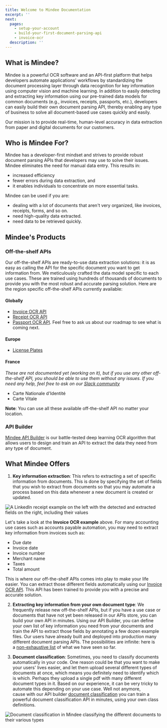 ```yaml
---
title: Welcome to Mindee Documentation
excerpt: ''
next:
  pages:
    - setup-your-account
    - build-your-first-document-parsing-api
    - invoice-ocr
  description: ''
---
```


## What is Mindee?
Mindee is a powerful OCR software and an API-first platform that helps developers automate applications' workflows by standardizing the document processing layer through data recognition for key information using computer vision and machine learning.
In addition to easily detecting and extracting key information using our pre-trained data models for common documents (e.g., invoices, receipts, passports, etc.), developers can easily build their own document parsing API, thereby enabling any type of business to solve all document-based use cases quickly and easily.

Our mission is to provide real-time, human-level accuracy in data extraction from paper and digital documents for our customers.

## Who is Mindee For?
Mindee has a developer-first mindset and strives to provide robust document parsing APIs that developers may use to solve their issues. Mindee eliminates the need for manual data entry. This results in:

- increased efficiency
- fewer errors during data extraction, and
- it enables individuals to concentrate on more essential tasks.

Mindee can be used if you are:

- dealing with a lot of documents that aren't very organized, like invoices, receipts, forms, and so on.
- need high-quality data extracted.
- need data to be retrieved quickly.

## Mindee's Products

### Off-the-shelf APIs
Our off-the-shelf APIs are ready-to-use data extraction solutions: it is as easy as calling the API for the specific document you want to get information from. We meticulously crafted the data model specific to each use cases. These are trained using hundreds of thousands of documents to provide you with the most robust and accurate parsing solution. Here are the region specific off-the-shelf APIs currently available:

#### Globally
- [Invoice OCR API](https://developers.mindee.com/docs/invoice-ocr)
- [Receipt OCR API](https://developers.mindee.com/docs/receipt-ocr)
- [Passport OCR API](https://developers.mindee.com/docs/passport-ocr). Feel free to ask us about our roadmap to see what is coming next.

#### Europe
- [License Plates](https://blog.mindee.com/extending-license-plate-extraction/)

#### France
*These are not documented yet (working on it), but if you use any other off-the-shelf API, you should be able to use them without any issues. If you need any help, feel free to ask on our [Slack community](https://slack.mindee.com)*
- Carte Nationale d'Identité
- Carte Vitale

**Note**: You can use all these available off-the-shelf API no matter your location.

### API Builder
[Mindee API Builder](https://mindee.com/lp/ocr-document-learning) is our battle-tested deep learning OCR algorithm that allows users to design and train an API to extract the data they need from any type of document.


## What Mindee Offers
1. **Key information extraction**: This refers to extracting a set of specific information from documents. This is done by specifying the set of fields that you wish to extract from documents so that you may automate a process based on this data whenever a new document is created or updated.

![A LinkedIn receipt example on the left with the detected and extracted fields on the right, including their values](https://files.readme.io/09f8748-invoice_article2_bis.jpeg "Invoice OCR API key information extraction")

Let's take a look at the **Invoice OCR example** above. For many accounting use cases such as accounts payable automation, you may need to extract key information from invoices such as:
 - Due date
 - Invoice date
 - Invoice number
 - Merchant name
 - Taxes
 - Total amount

This is where our off-the-shelf APIs comes into play to make your life easier. You can extract those different fields automatically using our [Invoice OCR API](https://developers.mindee.com/docs/invoice-ocr). This API has been trained to provide you with a precise and accurate solution. 

2. **Extracting key information from your own document type**: We frequently release new off-the-shelf APIs, but if you have a use case or documents that have not yet been released in our APIs store, you can build your own API in minutes. Using our API Builder, you can define your own list of key information you need from your documents and train the API to extract those fields by annotating a few dozen example files. Our users have already built and deployed into production many different document parsing APIs. The possibilities are infinite: here is a [non-exhaustive list](https://developers.mindee.com/docs/use-cases) of what we have seen so far.

3. **Document classification**: Sometimes, you need to classify documents automatically in your code. One reason could be that you want to make your users' lives easier, and let them upload several different types of documents at once, which means you definitely need to identify which is which. Perhaps they upload a single pdf with many different document types in it. Based on our experience, it can be very tricky to automate this depending on your use case. Well not anymore, cause with our API builder [document classification](https://developers.mindee.com/docs/document-classification) you can train a powerful document classification API in minutes, using your own class definitions.

![Document classification in Mindee classifying the different documents to their various types](https://files.readme.io/c53e825-1.1.png "Document classification")
